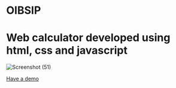 # OIBSIP
# Web calculator developed using html, css and javascript
![Screenshot (51)](https://user-images.githubusercontent.com/102972207/236205478-3be6de0a-6885-409e-8014-f937cfedf2e4.png)

[Have a demo](https://cheekiest-wind.000webhostapp.com/JayantCalculator.html)
